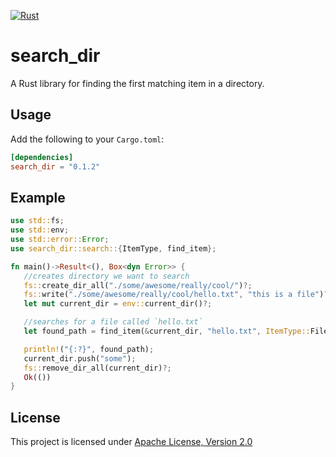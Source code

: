 [![Rust](https://github.com/BigBIueWhale/rust_prisoner/actions/workflows/rust.yml/badge.svg)](https://github.com/BigBIueWhale/rust_prisoner/actions/workflows/rust.yml)

# search_dir

A Rust library for finding the first matching item in a directory.

## Usage

Add the following to your `Cargo.toml`:

```toml
[dependencies]
search_dir = "0.1.2"
```

## Example

```rust
use std::fs;
use std::env;
use std::error::Error;
use search_dir::search::{ItemType, find_item};

fn main()->Result<(), Box<dyn Error>> {
   //creates directory we want to search
   fs::create_dir_all("./some/awesome/really/cool/")?;
   fs::write("./some/awesome/really/cool/hello.txt", "this is a file")?;
   let mut current_dir = env::current_dir()?;

   //searches for a file called `hello.txt`
   let found_path = find_item(&current_dir, "hello.txt", ItemType::File)?;

   println!("{:?}", found_path);
   current_dir.push("some");
   fs::remove_dir_all(current_dir)?;
   Ok(())
}
```

## License

This project is licensed under [Apache License, Version 2.0](https://www.apache.org/licenses/LICENSE-2.0)
